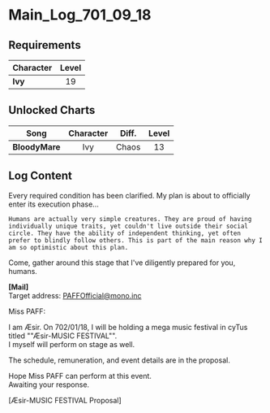 # Main_Log_701_09_18
## Requirements
|Character|Level|
|---------|:---:|
|**Ivy**  | 19  |

## Unlocked Charts
|     Song     |Character|Diff.|Level|
|--------------|:-------:|:---:|:---:|
|**BloodyMare**|   Ivy   |Chaos| 13  |

## Log Content
Every required condition has been clarified. My plan is about to officially enter its execution phase...

    Humans are actually very simple creatures. They are proud of having individually unique traits, yet couldn't live outside their social circle. They have the ability of independent thinking, yet often prefer to blindly follow others. This is part of the main reason why I am so optimistic about this plan.

   Come, gather around this stage that I've diligently prepared for you, humans. 

**[Mail]**<br>
Target address: PAFFOfficial@mono.inc

Miss PAFF:

I am Æsir. On 702/01/18, I will be holding a mega music festival in cyTus titled ""Æsir\-MUSIC FESTIVAL"".<br>
I myself will perform on stage as well.

The schedule, remuneration, and event details are in the proposal.

Hope Miss PAFF can perform at this event.<br>
Awaiting your response.

[Æsir\-MUSIC FESTIVAL Proposal]
